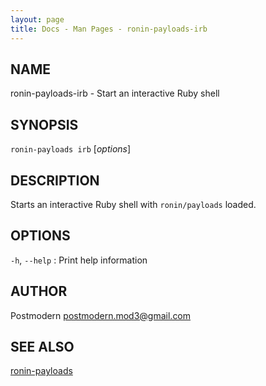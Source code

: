 ```yaml
---
layout: page
title: Docs - Man Pages - ronin-payloads-irb
---
```


## NAME

ronin-payloads-irb - Start an interactive Ruby shell

## SYNOPSIS

`ronin-payloads irb` [*options*]

## DESCRIPTION

Starts an interactive Ruby shell with `ronin/payloads` loaded.

## OPTIONS

`-h`, `--help`
: Print help information

## AUTHOR

Postmodern <postmodern.mod3@gmail.com>

## SEE ALSO

[ronin-payloads](ronin-payloads.1.html)
